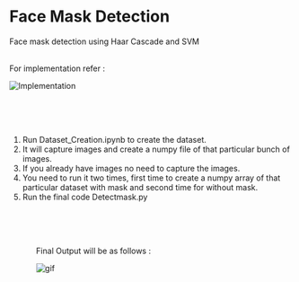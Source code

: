 # Face Mask Detection
Face mask detection using Haar Cascade and SVM
<br />
<br />

For implementation refer : 

![Implementation](https://user-images.githubusercontent.com/50963861/121855703-4888e000-cd11-11eb-825e-d65fe6b29ee6.png)


<br />
<br />
<br />
 <ol>
<li>Run Dataset_Creation.ipynb to create the dataset.</li>
<li>It will capture images and create a numpy file of that particular bunch of images.</li>
<li>If you already have images no need to capture the images.</li>
<li>You need to run it two times, first time to create a numpy array of that particular dataset with mask and second time for without mask.</li>
<li>Run the final code Detectmask.py</li>
<ol/>
<br />
<br />
<br />

Final Output will be as follows : 

![gif](https://user-images.githubusercontent.com/50963861/121681975-18ef9300-cad9-11eb-9c4f-7d9c127a307f.gif)
